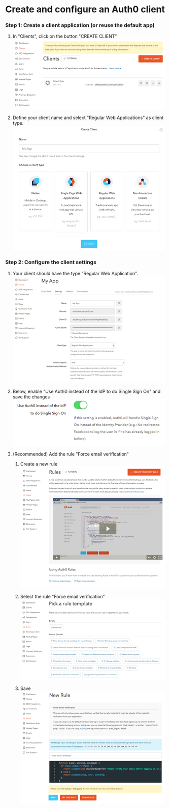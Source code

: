 # Create and configure an Auth0 client

### Step 1: Create a client application (or reuse the default app) 

1. In "Clients", click on the button "CREATE CLIENT" 
![](img/create-client.png)

1. Define your client name and select "Regular Web Applications" as client type.
![](img/create-client-2.png)


### Step 2: Configure the client settings

1. Your client should have the type "Regular Web Application".
![](img/client-settings.png)

1. Below, enable "Use Auth0 instead of the IdP to do Single Sign On" and save the changes
![](img/sso-setting.png)

1. (Recommended) Add the rule "Force email verification"
    
    1. Create a new rule
    ![](img/rule.png)
    
    1. Select the rule "Force email verification"
    ![](img/rule-2.png)
    
    1. Save
    ![](img/rule-3.png)

